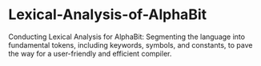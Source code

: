 # Lexical-Analysis-of-AlphaBit
Conducting Lexical Analysis for AlphaBit: Segmenting the language into fundamental tokens, including keywords, symbols, and constants, to pave the way for a user-friendly and efficient compiler.
